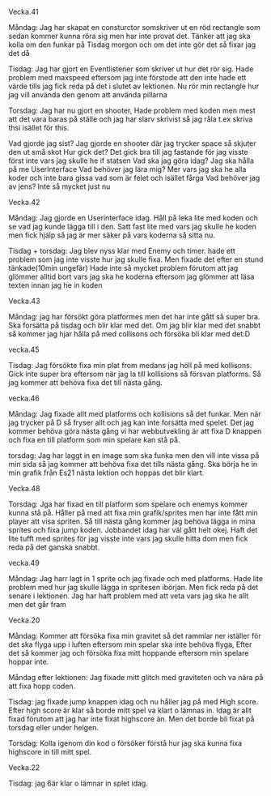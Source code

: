 

Vecka.41

Måndag: Jag har skapat en consturctor somskriver ut en röd rectangle som sedan kommer kunna röra sig men har inte provat det.
Tänker att jag ska kolla om den funkar på Tisdag morgon och om det inte gör det så fixar jag det då

Tisdag: Jag har gjort en Eventlistener som skriver ut hur det rör sig. Hade problem med maxspeed eftersom jag inte förstode att den inte hade ett värde tills jag fick
reda på det i slutet av lektionen. Nu rör min rectangle hur jag vill använda den genom att använda pillarna 

Torsdag: Jag har nu gjort en shooter, Hade problem med koden men mest att det vara baras på ställe och jag har slarv skrivist så jag råla t.ex skriva thsi isället för this.

Vad gjorde jag sist?
Jag gjorde en shooter där jag trycker space så skjuter den ut små skot 
Hur gick det?
Det gick bra till jag fastande för jag visste först inte vars jag skulle he if statsen
Vad ska jag göra idag?
Jag ska hålla på me UserInterface
Vad behöver jag lära mig?
Mer vars jag ska he alla koder och inte bara gissa vad som är felet och isället fårga 
Vad behöver jag av jens?
Inte så mycket just nu 

Vecka.42

Måndag: Jag gjorde en Userinterface idag. Håll på leka lite med koden och se vad jag kunde lägga till i den. Satt fast lite med vars jag skulle he koden men fick hjälp så jag är mer säker på vars koderna så sitta nu.


Tisdag + torsdag: Jag blev nyss klar med Enemy och timer. hade ett problem som jag inte visste hur jag skulle fixa. Men fixade det efter en stund tänkade(10min ungefär)
Hade inte så mycket problem förutom att jag glömmer alltid bort vars jag ska he koderna eftersom jag glömmer att läsa texten innan jag he in koden

Vecka.43

Måndag: jag har försökt göra platformes men det har inte gått så super bra. Ska forsätta på tisdag och blir klar med det. Om jag blir klar med det snabbt så kommer jag hjar hålla på med collisons och försöka bli klar med det:D 

vecka.45 

Tisdag: Jag försökte fixa min plat from medans jag höll på med kollisons. Gick inte super bra eftersom när jag la till kollisions så försvan platforms.
Så jag kommer att behöva fixa det till nästa gång.

vecka.46

Måndag: Jag fixade allt med platforms och kollisions så det funkar. Men när jag trycker på D så fryser allt och jag kan inte forsätta med spelet. 
Det jag kommer behöva göra nästa gång vi har webbutvekling är att fixa D knappen och fixa en till platform som min spelare kan stå på.

torsdag: Jag har laggt in en image som ska funka men den vill inte vissa på min sida så jag kommer att behöva fixa det tills nästa gång.
Ska börja he in min grafik från Es21 nästa lektion och hoppas det blir klart.

Vecka.48 

Torsdag: Jga har fixad en till platform som spelare och enemys kommer kunna stå på. Håller på med att fixa min grafik/sprites men har inte fått min player att visa spriten.
Så till nästa gång kommer jag behöva lägga in mina sprites och fixa jump koden. Jobbandet idag har väl gått helt okej. Haft det lite tufft med sprites för jag visste inte vars jag skulle hitta dom men fick reda på det ganska snabbt.

vecka.49

Måndag: Jag harr lagt in 1 sprite och jag fixade och med platforms. Hade lite problem med hur jag skulle lägga in spritesen ibörjan. Men fick reda på det senare i lektionen.
Jag har haft problem med att veta vars jag ska he allt men det går fram

Vecka.20

Måndag: Kommer att försöka fixa min gravitet så det rammlar ner iställer för det ska flyga upp i luften eftersom min spelar ska inte behöva flyga, Efter det så kommer jag och försöka fixa mitt hoppande eftersom min spelare hoppar inte.

Måndag efter lektionen: Jag fixade mitt glitch med graviteten och va nära på att fixa hopp coden.

Tisdag: jag fixade jump knappen idag och nu håller jag på med High score. Efter high score är klar så borde mitt spel va klart o lämnas in.
Idag är allt fixad förutom att jag har inte fixat highscore än. Men det borde bli fixat på torsdag eller under helgen.

Torsdag: Kolla igenom din kod o försöker förstå hur jag ska kunna fixa highscore in till mitt spel.

Vecka.22 
 
Tisdag: jag 6är klar o lämnar in splet idag.
